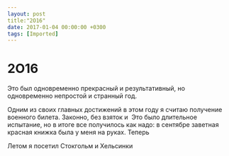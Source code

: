 ```yaml
---
layout: post
title:"2О16"
date: 2017-01-04 00:00:00 +0300
tags: [Imported]
---
```

# 2О16

Это был одновременно прекрасный и результативный, но одновременно непростой и странный год.  

Одним из своих главных достижений в этом году я считаю получение военного билета. Законно, без взяток и  Это было длительное испытание, но в итоге все получилось как надо: в сентябре заветная красная книжка была у меня на руках. Теперь

Летом я посетил Стокгольм и Хельсинки